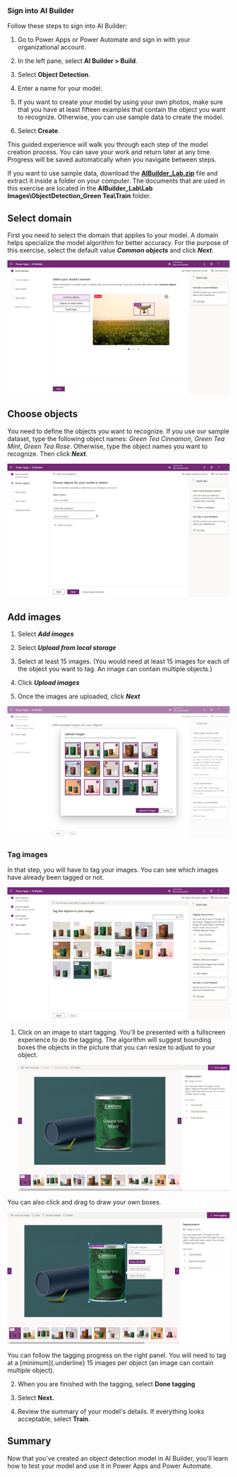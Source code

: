 ### Sign into AI Builder

Follow these steps to sign into AI Builder:

1.  Go to Power Apps or Power Automate and sign in with your organizational account.

2.  In the left pane, select **AI Builder \> Build**.

3.  Select **Object Detection**.

4.  Enter a name for your model.

5.  If you want to create your model by using your own photos, make sure that you have at least fifteen examples that contain the object you want to recognize. Otherwise, you can use sample data to create the model.

6.  Select **Create**.

This guided experience will walk you through each step of the model creation process. You can save your work and return later at any time. Progress will be saved automatically when you navigate between steps.

If you want to use sample data, download the [**AIBuilder\_Lab.zip**](https://github.com/microsoft/PowerApps-Samples/blob/master/ai-builder/labs/AIBuilder_Lab.zip) file and extract it inside a folder on your computer. The documents that are used in this exercise are located in the **AIBuilder\_Lab\\Lab Images\\ObjectDetection\_Green Tea\\Train** folder.

## Select domain

First you need to select the domain that applies to your model. A domain helps specialize the model algorithm for better accuracy. For the purpose of this exercise, select the default value ***Common objects*** and click ***Next**.*

![Select your model's domain](../media/image1.png)

## Choose objects

You need to define the objects you want to recognize. If you use our sample dataset, type the following object names: *Green Tea Cinnamon*, *Green Tea Mint*, *Green Tea Rose*. Otherwise, type the object names you want to recognize. Then click ***Next**.*

![Choose objects for your model to detect](../media/image2.png)

## Add images

1.  Select ***Add images***

2.  Select ***Upload from local storage***

3.  Select at least 15 images. (You would need at least 15 images for each of the object you want to tag. An image can contain multiple objects.)

4.  Click ***Upload images***

5.  Once the images are uploaded, click ***Next***

![Add example images](../media/image3.png)

### Tag images

In that step, you will have to tag your images. You can see which images have already been tagged or not.

![Tag the objects in your images](../media/image4.png)

1.  Click on an image to start tagging. You'll be presented with a fullscreen experience to do the tagging. The algorithm will suggest bounding boxes the objects in the picture that you can resize to adjust to your object.

    ![Object tagging screen](../media/image5.png)

You can also click and drag to draw your own boxes.

![You can click and drag to draw your own boxes](../media/image6.png)

You can follow the tagging progress on the right panel. You will need to tag at a [minimum]{.underline} 15 images per object (an image can contain multiple object).

2.  When you are finished with the tagging, select **Done tagging**

3.  Select **Next.**

4.  Review the summary of your model's details. If everything looks acceptable, select **Train**.

## Summary

Now that you've created an object detection model in AI Builder, you'll learn how to test your model and use it in Power Apps and Power Automate.
